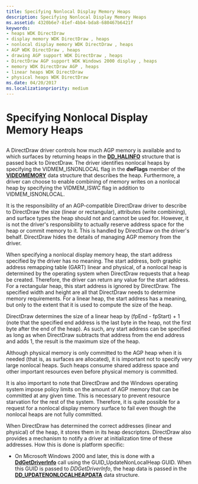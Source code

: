 ```yaml
---
title: Specifying Nonlocal Display Memory Heaps
description: Specifying Nonlocal Display Memory Heaps
ms.assetid: 4320b6e7-81ef-4bb4-bda8-680467b6421f
keywords:
- heaps WDK DirectDraw
- display memory WDK DirectDraw , heaps
- nonlocal display memory WDK DirectDraw , heaps
- AGP WDK DirectDraw , heaps
- drawing AGP support WDK DirectDraw , heaps
- DirectDraw AGP support WDK Windows 2000 display , heaps
- memory WDK DirectDraw AGP , heaps
- linear heaps WDK DirectDraw
- physical heaps WDK DirectDraw
ms.date: 04/20/2017
ms.localizationpriority: medium
---
```


# Specifying Nonlocal Display Memory Heaps


## <span id="ddk_specifying_nonlocal_display_memory_heaps_gg"></span><span id="DDK_SPECIFYING_NONLOCAL_DISPLAY_MEMORY_HEAPS_GG"></span>


A DirectDraw driver controls how much AGP memory is available and to which surfaces by returning heaps in the [**DD\_HALINFO**](https://msdn.microsoft.com/library/windows/hardware/ff551627) structure that is passed back to DirectDraw. The driver identifies nonlocal heaps by specifying the VIDMEM\_ISNONLOCAL flag in the **dwFlags** member of the [**VIDEOMEMORY**](https://msdn.microsoft.com/library/windows/hardware/ff570171) data structure that describes the heap. Furthermore, a driver can choose to enable combining of memory writes on a nonlocal heap by specifying the VIDMEM\_ISWC flag in addition to VIDMEM\_ISNONLOCAL.

It is the responsibility of an AGP-compatible DirectDraw driver to describe to DirectDraw the size (linear or rectangular), attributes (write combining), and surface types the heap should not and cannot be used for. However, it is not the driver's responsibility to actually reserve address space for the heap or commit memory to it. This is handled by DirectDraw on the driver's behalf. DirectDraw hides the details of managing AGP memory from the driver.

When specifying a nonlocal display memory heap, the start address specified by the driver has no meaning. The start address, both graphic address remapping table (GART) linear and physical, of a nonlocal heap is determined by the operating system when DirectDraw requests that a heap be created. Therefore, the driver can return any value for the start address. For a rectangular heap, this start address is ignored by DirectDraw. The specified width and height are all that DirectDraw needs to determine memory requirements. For a linear heap, the start address has a meaning, but only to the extent that it is used to compute the size of the heap.

DirectDraw determines the size of a linear heap by (fpEnd - fpStart) + 1 (note that the specified end address is the last byte in the heap, not the first byte after the end of the heap). As such, any start address can be specified as long as when DirectDraw subtracts that address from the end address and adds 1, the result is the maximum size of the heap.

Although physical memory is only committed to the AGP heap when it is needed (that is, as surfaces are allocated), it is important not to specify very large nonlocal heaps. Such heaps consume shared address space and other important resources even before physical memory is committed.

It is also important to note that DirectDraw and the Windows operating system impose policy limits on the amount of AGP memory that can be committed at any given time. This is necessary to prevent resource starvation for the rest of the system. Therefore, it is quite possible for a request for a nonlocal display memory surface to fail even though the nonlocal heaps are not fully committed.

When DirectDraw has determined the correct addresses (linear and physical) of the heap, it stores them in its heap descriptors. DirectDraw also provides a mechanism to notify a driver at initialization time of these addresses. How this is done is platform specific:

-   On Microsoft Windows 2000 and later, this is done with a [**DdGetDriverInfo**](https://msdn.microsoft.com/library/windows/hardware/ff549404) call using the GUID\_UpdateNonLocalHeap GUID. When this GUID is passed to *DDGetDriverInfo*, the heap data is passed in the [**DD\_UPDATENONLOCALHEAPDATA**](https://msdn.microsoft.com/library/windows/hardware/ff551748) data structure.

 

 





